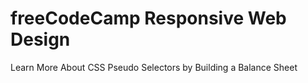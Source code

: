 # freeCodeCamp Responsive Web Design
Learn More About CSS Pseudo Selectors by Building a Balance Sheet
